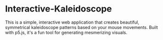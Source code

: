 # Interactive-Kaleidoscope
This is a simple, interactive web application that creates beautiful, symmetrical kaleidoscope patterns based on your mouse movements. Built with p5.js, it's a fun tool for generating mesmerizing visuals.
